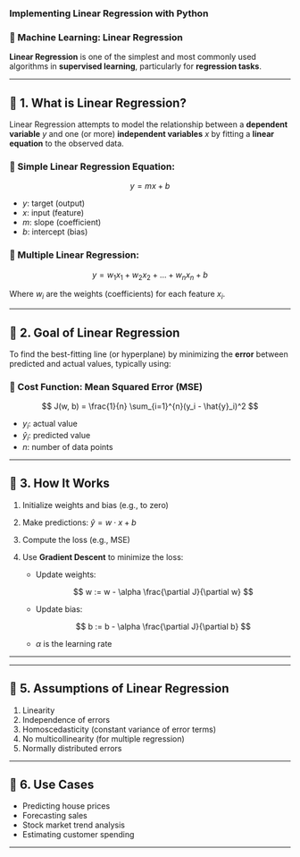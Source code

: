 ### Implementing Linear Regression with Python
### 📘 Machine Learning: Linear Regression

**Linear Regression** is one of the simplest and most commonly used algorithms in **supervised learning**, particularly for **regression tasks**.

---

## 🔹 1. What is Linear Regression?

Linear Regression attempts to model the relationship between a **dependent variable** $y$ and one (or more) **independent variables** $x$ by fitting a **linear equation** to the observed data.

### 🔸 Simple Linear Regression Equation:

$$
y = mx + b
$$

* $y$: target (output)
* $x$: input (feature)
* $m$: slope (coefficient)
* $b$: intercept (bias)

### 🔸 Multiple Linear Regression:

$$
y = w_1x_1 + w_2x_2 + \dots + w_nx_n + b
$$

Where $w_i$ are the weights (coefficients) for each feature $x_i$.

---

## 🔹 2. Goal of Linear Regression

To find the best-fitting line (or hyperplane) by minimizing the **error** between predicted and actual values, typically using:

### 🔸 Cost Function: **Mean Squared Error (MSE)**

$$
J(w, b) = \frac{1}{n} \sum_{i=1}^{n}(y_i - \hat{y}_i)^2
$$

* $y_i$: actual value
* $\hat{y}_i$: predicted value
* $n$: number of data points

---

## 🔹 3. How It Works

1. Initialize weights and bias (e.g., to zero)
2. Make predictions: $\hat{y} = w \cdot x + b$
3. Compute the loss (e.g., MSE)
4. Use **Gradient Descent** to minimize the loss:

   * Update weights:

     $$
     w := w - \alpha \frac{\partial J}{\partial w}
     $$
   * Update bias:

     $$
     b := b - \alpha \frac{\partial J}{\partial b}
     $$
   * $\alpha$ is the learning rate

---




---

## 🔹 5. Assumptions of Linear Regression

1. Linearity
2. Independence of errors
3. Homoscedasticity (constant variance of error terms)
4. No multicollinearity (for multiple regression)
5. Normally distributed errors

---

## 🔹 6. Use Cases

* Predicting house prices
* Forecasting sales
* Stock market trend analysis
* Estimating customer spending

---

